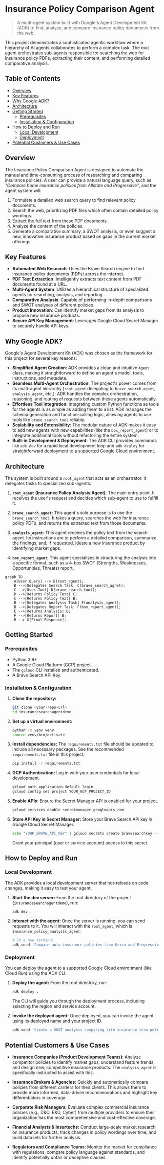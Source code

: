 # Insurance Policy Comparison Agent

> A multi-agent system built with Google's Agent Development Kit (ADK) to find, analyze, and compare insurance policy documents from the web.

This project demonstrates a sophisticated agentic workflow where a hierarchy of AI agents collaborates to perform a complex task. The root agent orchestrates sub-agents responsible for searching the web for insurance policy PDFs, extracting their content, and performing detailed comparative analysis.

## Table of Contents
* [Overview](#overview)
* [Key Features](#key-features)
* [Why Google ADK?](#why-google-adk)
* [Architecture](#architecture)
* [Getting Started](#getting-started)
  * [Prerequisites](#prerequisites)
  * [Installation & Configuration](#installation--configuration)
* [How to Deploy and Run](#how-to-deploy-and-run)
  * [Local Development](#local-development)
  * [Deployment](#deployment)
* [Potential Customers & Use Cases](#potential-customers--use-cases)

## Overview

The Insurance Policy Comparison Agent is designed to automate the manual and time-consuming process of researching and comparing insurance policies. A user can provide a natural language query, such as *"Compare home insurance policies from Allstate and Progressive"*, and the agent system will:

1.  Formulate a detailed web search query to find relevant policy documents.
2.  Search the web, prioritizing PDF files which often contain detailed policy wordings.
3.  Extract the full text from these PDF documents.
4.  Analyze the content of the policies.
5.  Generate a comparative summary, a SWOT analysis, or even suggest a new, innovative insurance product based on gaps in the current market offerings.

## Key Features

- **Automated Web Research**: Uses the Brave Search engine to find insurance policy documents (PDFs) across the internet.
- **PDF Text Extraction**: Intelligently extracts text content from PDF documents found at a URL.
- **Multi-Agent System**: Utilizes a hierarchical structure of specialized agents for searching, analysis, and reporting.
- **Comparative Analysis**: Capable of performing in-depth comparisons and SWOT analyses of different policies.
- **Product Innovation**: Can identify market gaps from its analysis to propose new insurance products.
- **Secure API Key Management**: Leverages Google Cloud Secret Manager to securely handle API keys.

## Why Google ADK?

Google's Agent Development Kit (ADK) was chosen as the framework for this project for several key reasons:

- **Simplified Agent Creation**: ADK provides a clean and intuitive `Agent` class, making it straightforward to define an agent's model, tools, instructions, and metadata.
- **Seamless Multi-Agent Orchestration**: The project's power comes from its multi-agent hierarchy (`root_agent` delegating to `brave_search_agnet`, `analysis_agent`, etc.). ADK handles the complex orchestration, reasoning, and routing of requests between these agents automatically.
- **Effortless Tool Integration**: Integrating custom Python functions as tools for the agents is as simple as adding them to a list. ADK manages the schema generation and function-calling logic, allowing agents to use tools like `brave_search_tool` reliably.
- **Scalability and Extensibility**: The modular nature of ADK makes it easy to add new agents with new capabilities (like the `box_report_agent`) or to integrate additional tools without refactoring the entire system.
- **Built-in Development & Deployment**: The ADK CLI provides commands like `adk dev` for a rapid local development loop and `adk deploy` for straightforward deployment to a supported Google Cloud environment.

## Architecture

The system is built around a `root_agent` that acts as an orchestrator. It delegates tasks to specialized sub-agents:

1.  **`root_agent` (Insurance Policy Analysis Agent)**: The main entry point. It receives the user's request and decides which sub-agent to use to fulfill it.

2.  **`brave_search_agnet`**: This agent's sole purpose is to use the `brave_search_tool`. It takes a query, searches the web for insurance policy PDFs, and returns the extracted text from those documents.

3.  **`analysis_agent`**: This agent receives the policy text from the search agent. Its instructions are to perform a detailed comparison, summarize the findings, and, if requested, ideate a new insurance product by identifying market gaps.

4.  **`box_report_agent`**: This agent specializes in structuring the analysis into a specific format, such as a 4-box SWOT (Strengths, Weaknesses, Opportunities, Threats) report.

```mermaid
graph TD
    A[User Query] --> B(root_agent);
    B -->|Delegates Search Task| C(brave_search_agnet);
    C -->|Uses Tool| D[brave_search_tool];
    D -->|Returns Policy Text| C;
    C -->|Returns Policy Text| B;
    B -->|Delegates Analysis Task| E(analysis_agent);
    B -->|Delegates Report Task| F(box_report_agent);
    E -->|Returns Analysis| B;
    F -->|Returns Report| B;
    B --> G[Final Response];
```

## Getting Started

### Prerequisites

- Python 3.9+
- A Google Cloud Platform (GCP) project.
- The `gcloud` CLI installed and authenticated.
- A Brave Search API Key.

### Installation & Configuration

1.  **Clone the repository:**
    ```sh
    git clone <your-repo-url>
    cd insurancesearchagentdemo
    ```

2.  **Set up a virtual environment:**
    ```sh
    python -m venv venv
    source venv/bin/activate
    ```

3.  **Install dependencies:**
    The `requirements.txt` file should be updated to include all necessary packages. See the recommended `requirements.txt` file in this project.
    ```sh
    pip install -r requirements.txt
    ```

4.  **GCP Authentication:**
    Log in with your user credentials for local development.
    ```sh
    gcloud auth application-default login
    gcloud config set project YOUR_GCP_PROJECT_ID
    ```

5.  **Enable APIs:**
    Ensure the Secret Manager API is enabled for your project.
    ```sh
    gcloud services enable secretmanager.googleapis.com
    ```

6.  **Store API Key in Secret Manager:**
    Store your Brave Search API key in Google Cloud Secret Manager.
    ```sh
    echo "YOUR_BRAVE_API_KEY" | gcloud secrets create bravesearchkey --data-file=-
    ```
    Grant your principal (user or service account) access to this secret.

## How to Deploy and Run

### Local Development

The ADK provides a local development server that hot-reloads on code changes, making it easy to test your agent.

1.  **Start the dev server:**
    From the root directory of the project (`insurancesearchagentdemo`), run:
    ```sh
    adk dev .
    ```

2.  **Interact with the agent:**
    Once the server is running, you can send requests to it. You will interact with the `root_agent`, which is `insurance_policy_analysis_agent`.
    ```sh
    # In a new terminal
    adk send 'Compare auto insurance policies from Geico and Progressive for a family in California, focusing on liability coverage and included benefits. Search for PDF documents.' --agent insurance_policy_analysis_agent
    ```

### Deployment

You can deploy the agent to a supported Google Cloud environment (like Cloud Run) using the ADK CLI.

1.  **Deploy the agent:**
    From the root directory, run:
    ```sh
    adk deploy .
    ```
    The CLI will guide you through the deployment process, including selecting the region and service account.

2.  **Invoke the deployed agent:**
    Once deployed, you can invoke the agent using its deployed name and your project ID.
    ```sh
    adk send 'Create a SWOT analysis comparing life insurance term policies from Prudential and MetLife.' --agent insurance_policy_analysis_agent --project YOUR_GCP_PROJECT_ID
    ```

## Potential Customers & Use Cases

-   **Insurance Companies (Product Development Teams):** Analyze competitor policies to identify market gaps, understand feature trends, and design new, competitive insurance products. The `analysis_agent` is specifically instructed to assist with this.

-   **Insurance Brokers & Agencies:** Quickly and automatically compare policies from different carriers for their clients. This allows them to provide more informed, data-driven recommendations and highlight key differentiators in coverage.

-   **Corporate Risk Managers:** Evaluate complex commercial insurance policies (e.g., D&O, E&O, Cyber) from multiple providers to ensure their organization has the most comprehensive and cost-effective coverage.

-   **Financial Analysts & Insurtechs:** Conduct large-scale market research on insurance products, track changes in policy wordings over time, and build datasets for further analysis.

-   **Regulators and Compliance Teams:** Monitor the market for compliance with regulations, compare policy language against standards, and identify potentially unfair or deceptive clauses.